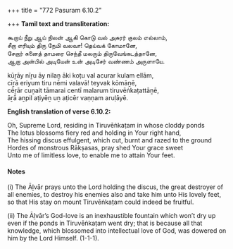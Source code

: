 +++
title = "772 Pasuram 6.10.2"

+++
**Tamil text and transliteration:**

கூறாய் நீறு ஆய் நிலன் ஆகி கொடு வல் அசுரர் குலம் எல்லாம்,  
சீறா எரியும் திரு நேமி வலவா! தெய்வக் கோமானே,  
சேறார் சுனைத் தாமரை செந்தீ மலரும் திருவேங்கடத்தானே,  
ஆறா அன்பில் அடியேன் உன் அடிசேர் வண்ணம் அருளாயே.

kūṟāy nīṟu āy nilaṉ āki koṭu val acurar kulam ellām,  
cīṟā eriyum tiru nēmi valavā! teyvak kōmāṉē,  
cēṟār cuṉait tāmarai centī malarum tiruvēṅkaṭattāṉē,  
āṟā aṉpil aṭiyēṉ uṉ aṭicēr vaṇṇam aruḷāyē.

**English translation of verse 6.10.2:**

Oh, Supreme Lord, residing in Tiruvēṅkaṭam in whose cloddy ponds  
The lotus blossoms fiery red and holding in Your right hand,  
The hissing discus effulgent, which cut, burnt and razed to the ground  
Hordes of monstrous Rākṣasas, pray shed Your grace sweet  
Unto me of limitless love, to enable me to attain Your feet.

#### Notes

\(i\) The Āḻvār prays unto the Lord holding the discus, the great destroyer of all enemies, to destroy his enemies also and take him unto His lovely feet, so that His stay on mount Tiruvēṅkaṭam could indeed be fruitful.

\(ii\) The Āḻvār’s God-love is an inexhaustible fountain which won’t dry up even if the ponds in Tiruvēṅkaṭam went dry; that is because all that knowledge, which blossomed into intellectual love of God, was dowered on him by the Lord Himself. (1-1-1).


